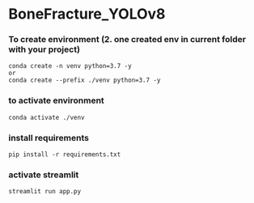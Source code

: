 # BoneFracture_YOLOv8
### To create environment (2. one created env in current folder with your project)
```
conda create -n venv python=3.7 -y
or 
conda create --prefix ./venv python=3.7 -y 
```
### to activate environment
```
conda activate ./venv
```
### install requirements
```
pip install -r requirements.txt
```
### activate streamlit
```
streamlit run app.py
```

